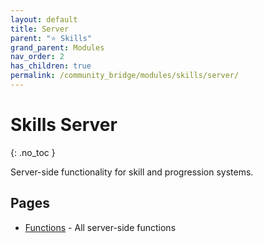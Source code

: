 ```yaml
---
layout: default
title: Server
parent: "⭐ Skills"
grand_parent: Modules
nav_order: 2
has_children: true
permalink: /community_bridge/modules/skills/server/
---
```


# Skills Server
{: .no_toc }

Server-side functionality for skill and progression systems.

## Pages

- [Functions](/community_bridge/modules/skills/server/functions/) - All server-side functions